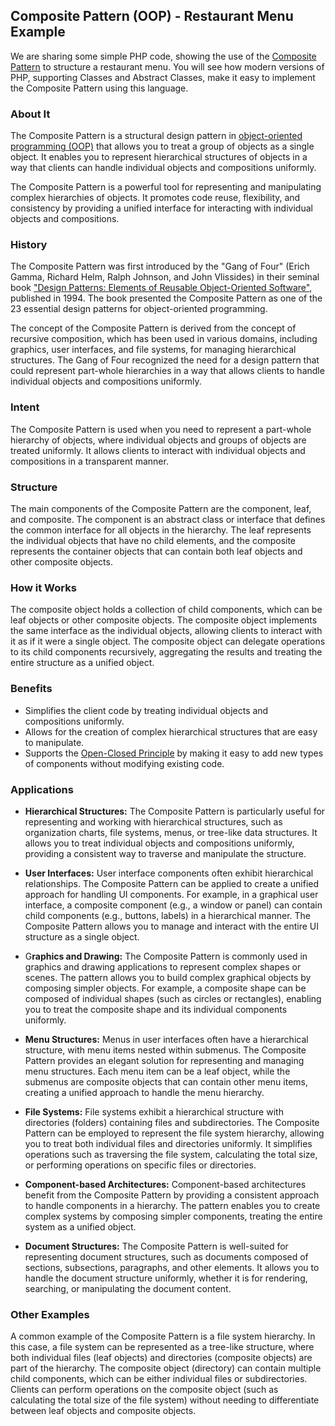## Composite Pattern (OOP) - Restaurant Menu Example

We are sharing some simple PHP code, showing the use of
the [Composite Pattern](https://en.wikipedia.org/wiki/Composite_pattern) to structure a restaurant menu. You will
see how modern versions of PHP, supporting Classes and Abstract Classes, make it easy to implement the Composite Pattern
using this language.

### About It

The Composite Pattern is a structural design pattern
in [object-oriented programming (OOP)](https://en.wikipedia.org/wiki/Object-oriented_programming) that allows you to
treat a group of objects as a single object. It enables you to represent hierarchical structures of objects in a way
that clients can handle individual objects and compositions uniformly.

The Composite Pattern is a powerful tool for representing and manipulating complex hierarchies of objects. It promotes
code reuse, flexibility, and consistency by providing a unified interface for interacting with individual objects and
compositions.

### History

The Composite Pattern was first introduced by the "Gang of Four" (Erich Gamma, Richard Helm, Ralph Johnson, and
John Vlissides) in their seminal
book ["Design Patterns: Elements of Reusable Object-Oriented Software"](https://en.wikipedia.org/wiki/Design_Patterns),
published in 1994.
The book presented the Composite Pattern as one of the 23 essential design patterns for object-oriented programming.

The concept of the Composite Pattern is derived from the concept of recursive composition, which has been used in
various domains, including graphics, user interfaces, and file systems, for managing hierarchical structures. The Gang
of Four recognized the need for a design pattern that could represent part-whole hierarchies in a way that allows
clients to handle individual objects and compositions uniformly.

### Intent

The Composite Pattern is used when you need to represent a part-whole hierarchy of objects, where individual objects and
groups of objects are treated uniformly. It allows clients to interact with individual objects and compositions in a
transparent manner.

### Structure

The main components of the Composite Pattern are the component, leaf, and composite. The component is an abstract class
or interface that defines the common interface for all objects in the hierarchy. The leaf represents the individual
objects that have no child elements, and the composite represents the container objects that can contain both leaf
objects and other composite objects.

### How it Works

The composite object holds a collection of child components, which can be leaf objects or other composite objects. The
composite object implements the same interface as the individual objects, allowing clients to interact with it as if it
were a single object. The composite object can delegate operations to its child components recursively, aggregating the
results and treating the entire structure as a unified object.

### Benefits

- Simplifies the client code by treating individual objects and compositions uniformly.
- Allows for the creation of complex hierarchical structures that are easy to manipulate.
- Supports the [Open-Closed Principle](https://en.wikipedia.org/wiki/Open%E2%80%93closed_principle) by making it easy to
  add new types of components without modifying existing code.

### Applications

- **Hierarchical Structures:** The Composite Pattern is particularly useful for representing and working with
  hierarchical structures, such as organization charts, file systems, menus, or tree-like data structures. It allows you
  to treat individual objects and compositions uniformly, providing a consistent way to traverse and manipulate the
  structure.

- **User Interfaces:** User interface components often exhibit hierarchical relationships. The Composite Pattern can be
  applied to create a unified approach for handling UI components. For example, in a graphical user interface, a
  composite component (e.g., a window or panel) can contain child components (e.g., buttons, labels) in a hierarchical
  manner. The Composite Pattern allows you to manage and interact with the entire UI structure as a single object.

- G**raphics and Drawing:** The Composite Pattern is commonly used in graphics and drawing applications to represent
  complex shapes or scenes. The pattern allows you to build complex graphical objects by composing simpler objects. For
  example, a composite shape can be composed of individual shapes (such as circles or rectangles), enabling you to treat
  the composite shape and its individual components uniformly.

- **Menu Structures:** Menus in user interfaces often have a hierarchical structure, with menu items nested within
  submenus. The Composite Pattern provides an elegant solution for representing and managing menu structures. Each menu
  item can be a leaf object, while the submenus are composite objects that can contain other menu items, creating a
  unified approach to handle the menu hierarchy.

- **File Systems:** File systems exhibit a hierarchical structure with directories (folders) containing files and
  subdirectories. The Composite Pattern can be employed to represent the file system hierarchy, allowing you to treat
  both individual files and directories uniformly. It simplifies operations such as traversing the file system,
  calculating the total size, or performing operations on specific files or directories.

- **Component-based Architectures:** Component-based architectures benefit from the Composite Pattern by providing a
  consistent approach to handle components in a hierarchy. The pattern enables you to create complex systems by
  composing simpler components, treating the entire system as a unified object.

- **Document Structures:** The Composite Pattern is well-suited for representing document structures, such as documents
  composed of sections, subsections, paragraphs, and other elements. It allows you to handle the document structure
  uniformly, whether it is for rendering, searching, or manipulating the document content.

### Other Examples

A common example of the Composite Pattern is a file system hierarchy. In this case, a file system can be represented as
a tree-like structure, where both individual files (leaf objects) and directories (composite objects) are part of the
hierarchy. The composite object (directory) can contain multiple child components, which can be either individual files
or subdirectories. Clients can perform operations on the composite object (such as calculating the total size of the
file system) without needing to differentiate between leaf objects and composite objects.